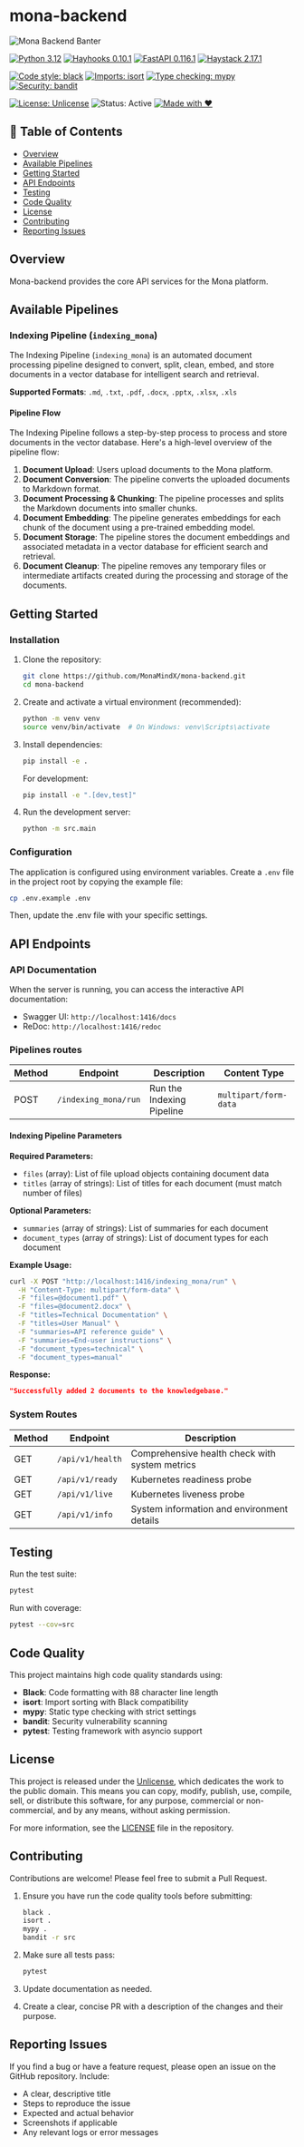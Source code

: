 # mona-backend

![Mona Backend Banter](static/images/repo-banter.png)

[![Python 3.12](https://img.shields.io/badge/python-3.12-blue.svg)](https://www.python.org/downloads/release/python-3129/)
[![Hayhooks 0.10.1](https://img.shields.io/badge/hayhooks-0.10.1-ff69b4)](https://github.com/MonaMindX/hayhooks)
[![FastAPI 0.116.1](https://img.shields.io/badge/FastAPI-0.116.1-009688.svg)](https://fastapi.tiangolo.com/)
[![Haystack 2.17.1](https://img.shields.io/badge/haystack--ai-2.17.1-orange.svg)](https://github.com/deepset-ai/haystack)

[![Code style: black](https://img.shields.io/badge/code%20style-black-000000.svg)](https://github.com/psf/black)
[![Imports: isort](https://img.shields.io/badge/%20imports-isort-%231674b1?style=flat)](https://pycqa.github.io/isort/)
[![Type checking: mypy](https://img.shields.io/badge/type%20checking-mypy-brightgreen)](https://github.com/python/mypy)
[![Security: bandit](https://img.shields.io/badge/security-bandit-yellow.svg)](https://github.com/PyCQA/bandit)

[![License: Unlicense](https://img.shields.io/badge/license-Unlicense-blue.svg)](http://unlicense.org/)
![Status: Active](https://img.shields.io/badge/status-active-success.svg)
[![Made with ❤️](https://img.shields.io/badge/made%20with-❤️-red.svg)](https://github.com/MonaMindX)

## 📑 Table of Contents

- [Overview](#overview)
- [Available Pipelines](#available-pipelines)
- [Getting Started](#getting-started)
- [API Endpoints](#api-endpoints)
- [Testing](#testing)
- [Code Quality](#code-quality)
- [License](#license)
- [Contributing](#contributing)
- [Reporting Issues](#reporting-issues)

## Overview

Mona-backend provides the core API services for the Mona platform.

## Available Pipelines

### Indexing Pipeline (`indexing_mona`)

The Indexing Pipeline (`indexing_mona`) is an automated document processing pipeline designed to convert, split, clean, embed, and store documents in a vector database for intelligent search and retrieval.

**Supported Formats**: `.md`, `.txt`, `.pdf`, `.docx`, `.pptx`, `.xlsx`, `.xls`

#### Pipeline Flow

The Indexing Pipeline follows a step-by-step process to process and store documents in the vector database. Here's a high-level overview of the pipeline flow:

1. **Document Upload**: Users upload documents to the Mona platform.
2. **Document Conversion**: The pipeline converts the uploaded documents to Markdown format.
3. **Document Processing & Chunking**: The pipeline processes and splits the Markdown documents into smaller chunks.
4. **Document Embedding**: The pipeline generates embeddings for each chunk of the document using a pre-trained embedding model.
5. **Document Storage**: The pipeline stores the document embeddings and associated metadata in a vector database for efficient search and retrieval.
6. **Document Cleanup**: The pipeline removes any temporary files or intermediate artifacts created during the processing and storage of the documents.

<!-- Future pipelines will be added here -->

## Getting Started

### Installation

1. Clone the repository:

   ```bash
   git clone https://github.com/MonaMindX/mona-backend.git
   cd mona-backend
   ```

2. Create and activate a virtual environment (recommended):

   ```bash
   python -m venv venv
   source venv/bin/activate  # On Windows: venv\Scripts\activate
   ```

3. Install dependencies:

   ```bash
   pip install -e .
   ```

   For development:

   ```bash
   pip install -e ".[dev,test]"
   ```

4. Run the development server:

   ```bash
   python -m src.main
   ```

### Configuration

The application is configured using environment variables. Create a `.env` file in the project root by copying the example file:

```bash
cp .env.example .env
```

Then, update the .env file with your specific settings.

## API Endpoints

### API Documentation

When the server is running, you can access the interactive API documentation:

- Swagger UI: `http://localhost:1416/docs`
- ReDoc: `http://localhost:1416/redoc`

### Pipelines routes

| Method | Endpoint             | Description               | Content Type          |
| ------ | -------------------- | ------------------------- | --------------------- |
| POST   | `/indexing_mona/run` | Run the Indexing Pipeline | `multipart/form-data` |

#### Indexing Pipeline Parameters

**Required Parameters:**

- `files` (array): List of file upload objects containing document data
- `titles` (array of strings): List of titles for each document (must match number of files)

**Optional Parameters:**

- `summaries` (array of strings): List of summaries for each document
- `document_types` (array of strings): List of document types for each document

**Example Usage:**

```bash
curl -X POST "http://localhost:1416/indexing_mona/run" \
  -H "Content-Type: multipart/form-data" \
  -F "files=@document1.pdf" \
  -F "files=@document2.docx" \
  -F "titles=Technical Documentation" \
  -F "titles=User Manual" \
  -F "summaries=API reference guide" \
  -F "summaries=End-user instructions" \
  -F "document_types=technical" \
  -F "document_types=manual"
```

**Response:**

```json
"Successfully added 2 documents to the knowledgebase."
```

### System Routes

| Method | Endpoint         | Description                                    |
| ------ | ---------------- | ---------------------------------------------- |
| GET    | `/api/v1/health` | Comprehensive health check with system metrics |
| GET    | `/api/v1/ready`  | Kubernetes readiness probe                     |
| GET    | `/api/v1/live`   | Kubernetes liveness probe                      |
| GET    | `/api/v1/info`   | System information and environment details     |

## Testing

Run the test suite:

```bash
pytest
```

Run with coverage:

```bash
pytest --cov=src
```

## Code Quality

This project maintains high code quality standards using:

- **Black**: Code formatting with 88 character line length
- **isort**: Import sorting with Black compatibility
- **mypy**: Static type checking with strict settings
- **bandit**: Security vulnerability scanning
- **pytest**: Testing framework with asyncio support

## License

This project is released under the [Unlicense](https://unlicense.org/), which dedicates the work to the public domain. This means you can copy, modify, publish, use, compile, sell, or distribute this software, for any purpose, commercial or non-commercial, and by any means, without asking permission.

For more information, see the [LICENSE](LICENSE) file in the repository.

## Contributing

Contributions are welcome! Please feel free to submit a Pull Request.

1. Ensure you have run the code quality tools before submitting:

   ```bash
   black .
   isort .
   mypy .
   bandit -r src
   ```

2. Make sure all tests pass:

   ```bash
   pytest
   ```

3. Update documentation as needed.

4. Create a clear, concise PR with a description of the changes and their purpose.

## Reporting Issues

If you find a bug or have a feature request, please open an issue on the GitHub repository. Include:

- A clear, descriptive title
- Steps to reproduce the issue
- Expected and actual behavior
- Screenshots if applicable
- Any relevant logs or error messages
